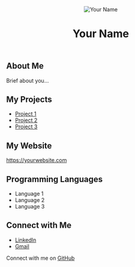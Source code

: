 <!DOCTYPE html>
<html lang="en">
<head>
  <meta charset="UTF-8">
  <meta name="viewport" content="width=device-width, initial-scale=1.0">
  <title>My GitHub Profile</title>
  <link rel="stylesheet" href="styles.css">
  <style>
    /* styles.css */

body {
  font-family: Arial, sans-serif;
  line-height: 1.6;
  margin: 0;
  padding: 0;
  background-color: #f4f4f4;
  color: #333;
}

header {
  background-color: #333;
  color: #fff;
  padding: 20px;
  text-align: center;
}

header .profile-pic {
  width: 150px;
  height: 150px;
  border-radius: 50%;
  margin-bottom: 10px;
}

h1 {
  margin: 10px 0;
}

section {
  padding: 20px;
  margin: 20px;
  background: #fff;
  box-shadow: 0 0 10px rgba(0, 0, 0, 0.1);
}

section h2 {
  margin-top: 0;
}

ul {
  list-style-type: none;
  padding: 0;
}

ul li {
  margin: 5px 0;
}

a {
  color: #0066cc;
  text-decoration: none;
}

a: hover {
  text-decoration: underline;
}

footer {
  text-align: center;
  padding: 20px;
  background-color: #333;
  color: #fff;
  position: fixed;
  width: 100%;
  bottom: 0;
}

  </style>
</head>
<body>
  <header>
    <img src="your-photo.jpg" alt="Your Name" class="profile-pic">
    <h1>Your Name</h1>
  </header>

  <section id="about">
    <h2>About Me</h2>
    <p>Brief about you...</p>
  </section>

  <section id="projects">
    <h2>My Projects</h2>
    <ul>
      <li><a href="https://github.com/yourusername/project1" target="_blank">Project 1</a></li>
      <li><a href="https://github.com/yourusername/project2" target="_blank">Project 2</a></li>
      <li><a href="https://github.com/yourusername/project3" target="_blank">Project 3</a></li>
      <!-- Add more projects as needed -->
    </ul>
  </section>

  <section id="website">
    <h2>My Website</h2>
    <a href="https://yourwebsite.com" target="_blank">https://yourwebsite.com</a>
  </section>

  <section id="skills">
    <h2>Programming Languages</h2>
    <ul>
      <li>Language 1</li>
      <li>Language 2</li>
      <li>Language 3</li>
      <!-- Add more languages as needed -->
    </ul>
  </section>

  <section id="contact">
    <h2>Connect with Me</h2>
    <ul>
      <li><a href="https://www.linkedin.com/in/yourlinkedinprofile" target="_blank">LinkedIn</a></li>
      <li><a href="mailto:your.email@gmail.com">Gmail</a></li>
    </ul>
  </section>

  <footer>
    <p>Connect with me on <a href="https://github.com/yourusername" target="_blank">GitHub</a></p>
  </footer>
</body>
</html>











<!--
**mahmoudahmed88/mahmoudahmed88** is a ✨ _special_ ✨ repository because its `README.md` (this file) appears on your GitHub profile.

Here are some ideas to get you started:

- 🔭 I’m currently working on ...
- 🌱 I’m currently learning ...
- 👯 I’m looking to collaborate on ...
- 🤔 I’m looking for help with ...
- 💬 Ask me about ...
- 📫 How to reach me: ...
- 😄 Pronouns: ...
- ⚡ Fun fact: ...
-->
